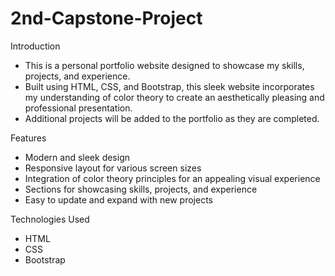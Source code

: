 # 2nd-Capstone-Project
Introduction
- This is a personal portfolio website designed to showcase my skills, projects, and experience.
- Built using HTML, CSS, and Bootstrap, this sleek website incorporates my understanding of color theory to create an aesthetically pleasing and professional presentation.
- Additional projects will be added to the portfolio as they are completed.

Features
- Modern and sleek design
- Responsive layout for various screen sizes
- Integration of color theory principles for an appealing visual experience
- Sections for showcasing skills, projects, and experience
- Easy to update and expand with new projects

Technologies Used
- HTML
- CSS
- Bootstrap
